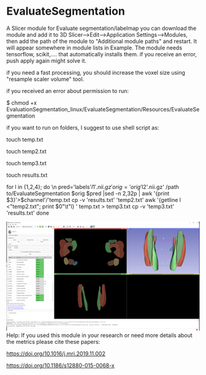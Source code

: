 # EvaluateSegmentation
A Slicer module for Evaluate segmentation/labelmap
you can download the module and add it to 3D Slicer-->Edit-->Application Settings-->Modules, then add the path of the module to "Additional module paths" and restart. It will appear somewhere in module lists in Example.
The module needs tensorflow, scikit,.... that automatically installs them. if you receive an error, push apply again might solve it.

if you need a fast processing, you should increase the voxel size using "resample scaler volume" tool.

if you received an error about permission to run: 

$ chmod +x EvaluationSegmentation_linux/EvaluateSegmentation/Resources/EvaluateSegmentation

if you want to run on folders, I suggest to use shell script as:

touch temp.txt

touch temp2.txt

touch temp3.txt

touch results.txt

for l in {1,2,4}; do \n
    pred='labels'$l1'.nii.gz'
    orig='orig'$l2'.nii.gz'
    /path to/EvaluateSegmentation $orig $pred |sed -n 2,32p | awk '{print $3}'>$channel'/'temp.txt
	    cp -v  'results.txt' 'temp2.txt'
	    awk '{getline l <"temp2.txt"; print $0"\t"l} ' temp.txt > temp3.txt
	    cp -v 'temp3.txt' 'results.txt'	
done


![Alt text](Screenshot1.jpg?raw=true "Using Slicer for label evaluation")
Help:
If you used this module in your research or need more details about the metrics please cite these papers:


https://doi.org/10.1016/j.mri.2019.11.002 

https://doi.org/10.1186/s12880-015-0068-x
